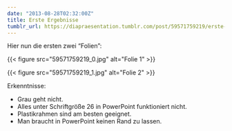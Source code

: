 ```yaml
---
date: "2013-08-28T02:32:00Z"
title: Erste Ergebnisse
tumblr_url: https://diapraesentation.tumblr.com/post/59571759219/erste-ergebnisse
---
```

Hier nun die ersten zwei “Folien”:

{{< figure src="59571759219_0.jpg" alt="Folie 1" >}}

{{< figure src="59571759219_1.jpg" alt="Folie 2" >}}

Erkenntnisse:

- Grau geht nicht.
- Alles unter Schriftgröße 26 in PowerPoint funktioniert nicht.
- Plastikrahmen sind am besten geeignet.
- Man braucht in PowerPoint keinen Rand zu lassen.
